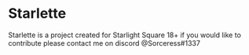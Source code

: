 # Starlette
Starlette is a project created for Starlight Square 18+ if you would like to contribute please contact me on discord @Sorceress#1337
